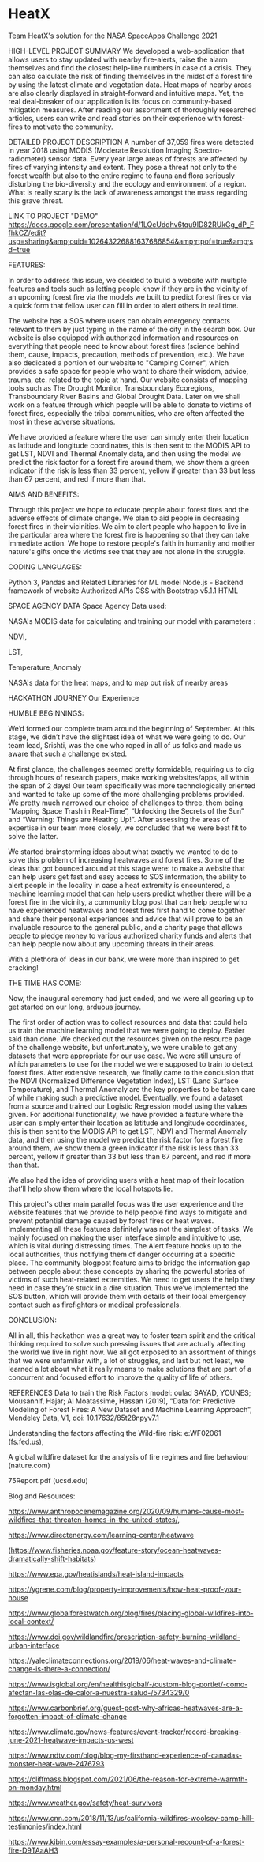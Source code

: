# HeatX
Team HeatX's solution for the NASA SpaceApps Challenge 2021

HIGH-LEVEL PROJECT SUMMARY
We developed a web-application that allows users to stay updated with nearby fire-alerts, raise the alarm themselves and find the closest help-line numbers in case of a crisis. They can also calculate the risk of finding themselves in the midst of a forest fire by using the latest climate and vegetation data. Heat maps of nearby areas are also clearly displayed in straight-forward and intuitive maps. Yet, the real deal-breaker of our application is its focus on community-based mitigation measures. After reading our assortment of thoroughly researched articles, users can write and read stories on their experience with forest-fires to motivate the community.


DETAILED PROJECT DESCRIPTION
A number of 37,059 fires were detected in year 2018 using MODIS (Moderate Resolution Imaging Spectro-radiometer) sensor data. Every year large areas of forests are affected by fires of varying intensity and extent. They pose a threat not only to the forest wealth but also to the entire regime to fauna and flora seriously disturbing the bio-diversity and the ecology and environment of a region. What is really scary is the lack of awareness amongst the mass regarding this grave threat.

LINK TO PROJECT "DEMO"
https://docs.google.com/presentation/d/1LQcUddhv6tqu9ID82RUkGg_dP_FfhkCZ/edit?usp=sharing&amp;ouid=102643226881637686854&amp;rtpof=true&amp;sd=true

FEATURES:


In order to address this issue, we decided to build a website with multiple features and tools such as letting people know if they are in the vicinity of an upcoming forest fire via the models we built to predict forest fires or via a quick form that fellow user can fill in order to alert others in real time.

The website has a SOS where users can obtain emergency contacts relevant to them by just typing in the name of the city in the search box. Our website is also equipped with authorized information and resources on everything that people need to know about forest fires (science behind them, cause, impacts, precaution, methods of prevention, etc.). We have also dedicated a portion of our website to "Camping Corner", which provides a safe space for people who want to share their wisdom, advice, trauma, etc. related to the topic at hand. Our website consists of mapping tools such as The Drought Monitor, Transboundary Ecoregions, Transboundary River Basins and Global Drought Data. Later on we shall work on a feature through which people will be able to donate to victims of forest fires, especially the tribal communities, who are often affected the most in these adverse situations.

We have provided a feature where the user can simply enter their location as latitude and longitude coordinates, this is then sent to the MODIS API to get LST, NDVI and Thermal Anomaly data, and then using the model we predict the risk factor for a forest fire around them, we show them a green indicator if the risk is less than 33 percent, yellow if greater than 33 but less than 67 percent, and red if more than that.



AIMS AND BENEFITS:


Through this project we hope to educate people about forest fires and the adverse effects of climate change. We plan to aid people in decreasing forest fires in their vicinities. We aim to alert people who happen to live in the particular area where the forest fire is happening so that they can take immediate action. We hope to restore people's faith in humanity and mother nature's gifts once the victims see that they are not alone in the struggle.



CODING LANGUAGES:


Python 3, Pandas and Related Libraries for ML model
Node.js - Backend framework of website
Authorized APIs
CSS with Bootstrap v5.1.1
HTML


SPACE AGENCY DATA
Space Agency Data used:

NASA's MODIS data for calculating and training our model with parameters :

NDVI,

LST,

Temperature_Anomaly



NASA's data for the heat maps, and to map out risk of nearby areas

HACKATHON JOURNEY
Our Experience



HUMBLE BEGINNINGS:


We’d formed our complete team around the beginning of September. At this stage, we didn’t have the slightest idea of what we were going to do. Our team lead, Srishti, was the one who roped in all of us folks and made us aware that such a challenge existed.



At first glance, the challenges seemed pretty formidable, requiring us to dig through hours of research papers, make working websites/apps, all within the span of 2 days! Our team specifically was more technologically oriented and wanted to take up some of the more challenging problems provided. We pretty much narrowed our choice of challenges to three, them being “Mapping Space Trash in Real-Time”, “Unlocking the Secrets of the Sun” and “Warning: Things are Heating Up!”. After assessing the areas of expertise in our team more closely, we concluded that we were best fit to solve the latter.



We started brainstorming ideas about what exactly we wanted to do to solve this problem of increasing heatwaves and forest fires. Some of the ideas that got bounced around at this stage were: to make a website that can help users get fast and easy access to SOS information, the ability to alert people in the locality in case a heat extremity is encountered, a machine learning model that can help users predict whether there will be a forest fire in the vicinity, a community blog post that can help people who have experienced heatwaves and forest fires first hand to come together and share their personal experiences and advice that will prove to be an invaluable resource to the general public, and a charity page that allows people to pledge money to various authorized charity funds and alerts that can help people now about any upcoming threats in their areas.



With a plethora of ideas in our bank, we were more than inspired to get cracking!



THE TIME HAS COME:


Now, the inaugural ceremony had just ended, and we were all gearing up to get started on our long, arduous journey.



The first order of action was to collect resources and data that could help us train the machine learning model that we were going to deploy. Easier said than done. We checked out the resources given on the resource page of the challenge website, but unfortunately, we were unable to get any datasets that were appropriate for our use case. We were still unsure of which parameters to use for the model we were supposed to train to detect forest fires. After extensive research, we finally came to the conclusion that the NDVI (Normalized Difference Vegetation Index), LST (Land Surface Temperature), and Thermal Anomaly are the key properties to be taken care of while making such a predictive model. Eventually, we found a dataset from a source and trained our Logistic Regression model using the values given. For additional functionality, we have provided a feature where the user can simply enter their location as latitude and longitude coordinates, this is then sent to the MODIS API to get LST, NDVI and Thermal Anomaly data, and then using the model we predict the risk factor for a forest fire around them, we show them a green indicator if the risk is less than 33 percent, yellow if greater than 33 but less than 67 percent, and red if more than that.



We also had the idea of providing users with a heat map of their location that’ll help show them where the local hotspots lie.



This project's other main parallel focus was the user experience and the website features that we provide to help people find ways to mitigate and prevent potential damage caused by forest fires or heat waves. Implementing all these features definitely was not the simplest of tasks. We mainly focused on making the user interface simple and intuitive to use, which is vital during distressing times. The Alert feature hooks up to the local authorities, thus notifying them of danger occurring at a specific place. The community blogpost feature aims to bridge the information gap between people about these concepts by sharing the powerful stories of victims of such heat-related extremities. We need to get users the help they need in case they’re stuck in a dire situation. Thus we’ve implemented the SOS button, which will provide them with details of their local emergency contact such as firefighters or medical professionals.



CONCLUSION:


All in all, this hackathon was a great way to foster team spirit and the critical thinking required to solve such pressing issues that are actually affecting the world we live in right now. We all got exposed to an assortment of things that we were unfamiliar with, a lot of struggles, and last but not least, we learned a lot about what it really means to make solutions that are part of a concurrent and focused effort to improve the quality of life of others.

REFERENCES
Data to train the Risk Factors model: oulad SAYAD, YOUNES; Mousannif, Hajar; Al Moatassime, Hassan (2019), “Data for: Predictive Modeling of Forest Fires: A New Dataset and Machine Learning Approach”, Mendeley Data, V1, doi: 10.17632/85t28npyv7.1



Understanding the factors affecting the Wild-fire risk: e:WF02061 (fs.fed.us),

A global wildfire dataset for the analysis of fire regimes and fire behaviour (nature.com)

75Report.pdf (ucsd.edu)



Blog and Resources:

https://www.anthropocenemagazine.org/2020/09/humans-cause-most-wildfires-that-threaten-homes-in-the-united-states/,

https://www.directenergy.com/learning-center/heatwave

(https://www.fisheries.noaa.gov/feature-story/ocean-heatwaves-dramatically-shift-habitats)

https://www.epa.gov/heatislands/heat-island-impacts

https://ygrene.com/blog/property-improvements/how-heat-proof-your-house

https://www.globalforestwatch.org/blog/fires/placing-global-wildfires-into-local-context/

https://www.doi.gov/wildlandfire/prescription-safety-burning-wildland-urban-interface

https://yaleclimateconnections.org/2019/06/heat-waves-and-climate-change-is-there-a-connection/

https://www.isglobal.org/en/healthisglobal/-/custom-blog-portlet/-como-afectan-las-olas-de-calor-a-nuestra-salud-/5734329/0

https://www.carbonbrief.org/guest-post-why-africas-heatwaves-are-a-forgotten-impact-of-climate-change

https://www.climate.gov/news-features/event-tracker/record-breaking-june-2021-heatwave-impacts-us-west

https://www.ndtv.com/blog/blog-my-firsthand-experience-of-canadas-monster-heat-wave-2476793

https://cliffmass.blogspot.com/2021/06/the-reason-for-extreme-warmth-on-monday.html

https://www.weather.gov/safety/heat-survivors

https://www.cnn.com/2018/11/13/us/california-wildfires-woolsey-camp-hill-testimonies/index.html

https://www.kibin.com/essay-examples/a-personal-recount-of-a-forest-fire-D9TAaAH3
